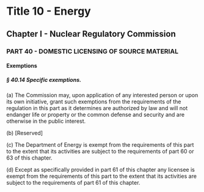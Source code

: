 
# Title 10 - Energy
## Chapter I - Nuclear Regulatory Commission
### PART 40 - DOMESTIC LICENSING OF SOURCE MATERIAL
#### Exemptions
##### § 40.14 Specific exemptions.

(a) The Commission may, upon application of any interested person or upon its own initiative, grant such exemptions from the requirements of the regulation in this part as it determines are authorized by law and will not endanger life or property or the common defense and security and are otherwise in the public interest.

(b) [Reserved]

(c) The Department of Energy is exempt from the requirements of this part to the extent that its activities are subject to the requirements of part 60 or 63 of this chapter.

(d) Except as specifically provided in part 61 of this chapter any licensee is exempt from the requirements of this part to the extent that its activities are subject to the requirements of part 61 of this chapter.
